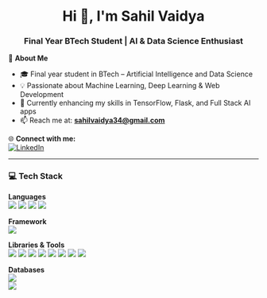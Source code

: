 <h1 align="center">Hi 👋, I'm Sahil Vaidya</h1>
<h3 align="center">Final Year BTech Student | AI & Data Science Enthusiast</h3>

💫 **About Me**  
- 🎓 Final year student in BTech – Artificial Intelligence and Data Science  
- 💡 Passionate about Machine Learning, Deep Learning & Web Development  
- 🌱 Currently enhancing my skills in TensorFlow, Flask, and Full Stack AI apps  
- 📫 Reach me at: **sahilvaidya34@gmail.com**  

🌐 **Connect with me:**  
[![LinkedIn](https://img.shields.io/badge/LinkedIn-blue?style=for-the-badge&logo=linkedin&logoColor=white)](https://www.linkedin.com/in/sahil-vaidya-0b6116312)

---

### 💻 Tech Stack

**Languages**  
<img src="https://img.shields.io/badge/Python-3776AB?style=for-the-badge&logo=python&logoColor=white"/> 
<img src="https://img.shields.io/badge/HTML5-E34F26?style=for-the-badge&logo=html5&logoColor=white"/> 
<img src="https://img.shields.io/badge/CSS3-1572B6?style=for-the-badge&logo=css3&logoColor=white"/> 
<img src="https://img.shields.io/badge/JavaScript-F7DF1E?style=for-the-badge&logo=javascript&logoColor=black"/>  

**Framework**  
<img src="https://img.shields.io/badge/Flask-000000?style=for-the-badge&logo=flask&logoColor=white"/>

**Libraries & Tools**  
<img src="https://img.shields.io/badge/Numpy-013243?style=for-the-badge&logo=numpy&logoColor=white"/>
<img src="https://img.shields.io/badge/Pandas-150458?style=for-the-badge&logo=pandas&logoColor=white"/>
<img src="https://img.shields.io/badge/Matplotlib-ffffff?style=for-the-badge&logo=matplotlib&logoColor=black"/>
<img src="https://img.shields.io/badge/Seaborn-2B2D42?style=for-the-badge&logo=python&logoColor=white"/>
<img src="https://img.shields.io/badge/Scikit--Learn-F7931E?style=for-the-badge&logo=scikit-learn&logoColor=white"/>
<img src="https://img.shields.io/badge/Keras-D00000?style=for-the-badge&logo=keras&logoColor=white"/>
<img src="https://img.shields.io/badge/TensorFlow-FF6F00?style=for-the-badge&logo=tensorflow&logoColor=white"/>
<img src="https://img.shields.io/badge/PyTorch-EE4C2C?style=for-the-badge&logo=pytorch&logoColor=white"/>

**Databases**  
<img src="https://img.shields.io/badge/MySQL-4479A1?style=for-the-badge&logo=mysql&logoColor=white"/>  
<img src="https://img.shields.io/badge/SQLite-003B57?style=for-the-badge&logo=sqlite&logoColor=white"/>


